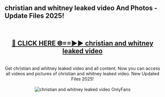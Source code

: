 <h2>christian and whitney leaked video And Photos - Update Files 2025!</h2>
<br>
<div align="center">
<h2><a href="https://linkcuts.com/hfmhzwbr" rel="nofollow">🔴 CLICK HERE 🌐==►► christian and whitney leaked video</a></h2>
<br>
Get christian and whitney leaked video and all content. Now you can access all videos and pictures of christian and whitney leaked video. New Updated Files 2025!
<br>
<br>
<a href="https://linkcuts.com/hfmhzwbr" rel="nofollow" data-target="animated-image.originalLink"><img src="https://i.ibb.co.com/WyWwxjT/player-gif2.gif" alt="christian and whitney leaked video OnlyFans" style="max-width: 100%; display: inline-block;" data-target="animated-image.originalImage"></a>
</div>
<br>